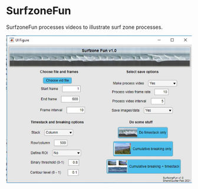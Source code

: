 # SurfzoneFun
SurfzoneFun processes videos to illustrate surf zone processes. 

![Alt text](https://github.com/tdshand/SurfzoneFun/blob/main/Docs/GUIv1.0cover.jpg)
